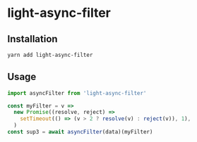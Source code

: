 # light-async-filter

## Installation

```bash
yarn add light-async-filter
```

## Usage

```js
import asyncFilter from 'light-async-filter'

const myFilter = v =>
  new Promise((resolve, reject) =>
    setTimeout(() => (v > 2 ? resolve(v) : reject(v)), 1),
  )
const sup3 = await asyncFilter(data)(myFilter)
```
